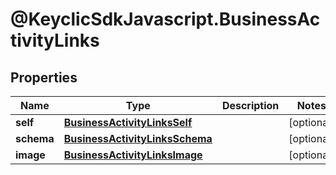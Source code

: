 # @KeyclicSdkJavascript.BusinessActivityLinks

## Properties
Name | Type | Description | Notes
------------ | ------------- | ------------- | -------------
**self** | [**BusinessActivityLinksSelf**](BusinessActivityLinksSelf.md) |  | [optional] 
**schema** | [**BusinessActivityLinksSchema**](BusinessActivityLinksSchema.md) |  | [optional] 
**image** | [**BusinessActivityLinksImage**](BusinessActivityLinksImage.md) |  | [optional] 


